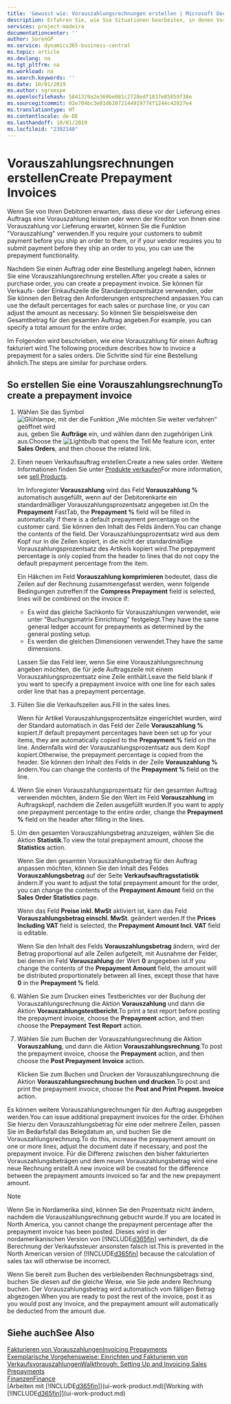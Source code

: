 ```yaml
---
title: 'Gewusst wie: Vorauszahlungsrechnungen erstellen | Microsoft Docs'
description: Erfahren Sie, wie Sie Situationen bearbeiten, in denen Vorauszahlung gefordert wird, oder Ihr Kreditor dies fordert.
services: project-madeira
documentationcenter: ''
author: SorenGP
ms.service: dynamics365-business-central
ms.topic: article
ms.devlang: na
ms.tgt_pltfrm: na
ms.workload: na
ms.search.keywords: ''
ms.date: 10/01/2019
ms.author: sgroespe
ms.openlocfilehash: 5841329a2e369be081c2728edf1837e85859f38e
ms.sourcegitcommit: 02e704bc3e01d62072144919774f1244c42827e4
ms.translationtype: HT
ms.contentlocale: de-DE
ms.lasthandoff: 10/01/2019
ms.locfileid: "2302140"
---
```

# <a name="create-prepayment-invoices"></a><span data-ttu-id="6cd82-103">Vorauszahlungsrechnungen erstellen</span><span class="sxs-lookup"><span data-stu-id="6cd82-103">Create Prepayment Invoices</span></span>
<span data-ttu-id="6cd82-104">Wenn Sie von Ihren Debitoren erwarten, dass diese vor der Lieferung eines Auftrags eine Vorauszahlung leisten oder wenn der Kreditor von Ihnen eine Vorauszahlung vor Lieferung erwartet, können Sie die Funktion "Vorauszahlung" verwenden.</span><span class="sxs-lookup"><span data-stu-id="6cd82-104">If you require your customers to submit payment before you ship an order to them, or if your vendor requires you to submit payment before they ship an order to you, you can use the prepayment functionality.</span></span>  

<span data-ttu-id="6cd82-105">Nachdem Sie einen Auftrag oder eine Bestellung angelegt haben, können Sie eine Vorauszahlungsrechnung erstellen.</span><span class="sxs-lookup"><span data-stu-id="6cd82-105">After you create a sales or purchase order, you can create a prepayment invoice.</span></span> <span data-ttu-id="6cd82-106">Sie können für Verkaufs- oder Einkaufszeile die Standardprozentsätze verwenden, oder Sie können den Betrag den Anforderungen entsprechend anpassen.</span><span class="sxs-lookup"><span data-stu-id="6cd82-106">You can use the default percentages for each sales or purchase line, or you can adjust the amount as necessary.</span></span> <span data-ttu-id="6cd82-107">So können Sie beispielsweise den Gesamtbetrag für den gesamten Auftrag angeben.</span><span class="sxs-lookup"><span data-stu-id="6cd82-107">For example, you can specify a total amount for the entire order.</span></span>  

<span data-ttu-id="6cd82-108">Im Folgenden wird beschrieben, wie eine Vorauszahlung für einen Auftrag fakturiert wird.</span><span class="sxs-lookup"><span data-stu-id="6cd82-108">The following procedure describes how to invoice a prepayment for a sales orders.</span></span> <span data-ttu-id="6cd82-109">Die Schritte sind für eine Bestellung ähnlich.</span><span class="sxs-lookup"><span data-stu-id="6cd82-109">The steps are similar for purchase orders.</span></span>  

## <a name="to-create-a-prepayment-invoice"></a><span data-ttu-id="6cd82-110">So erstellen Sie eine Vorauszahlungsrechnung</span><span class="sxs-lookup"><span data-stu-id="6cd82-110">To create a prepayment invoice</span></span>  
1. <span data-ttu-id="6cd82-111">Wählen Sie das Symbol ![Glühlampe, mit der die Funktion „Wie möchten Sie weiter verfahren“ geöffnet wird](media/ui-search/search_small.png "Wie möchten Sie weiter verfahren?") aus, geben Sie **Aufträge** ein, und wählen dann den zugehörigen Link aus.</span><span class="sxs-lookup"><span data-stu-id="6cd82-111">Choose the ![Lightbulb that opens the Tell Me feature](media/ui-search/search_small.png "Tell me what you want to do") icon, enter **Sales Orders**, and then choose the related link.</span></span>  
2. <span data-ttu-id="6cd82-112">Einen neuen Verkaufsauftrag erstellen.</span><span class="sxs-lookup"><span data-stu-id="6cd82-112">Create a new sales order.</span></span> <span data-ttu-id="6cd82-113">Weitere Informationen finden Sie unter [Produkte verkaufen](sales-how-sell-products.md)</span><span class="sxs-lookup"><span data-stu-id="6cd82-113">For more information, see [sell Products](sales-how-sell-products.md).</span></span>  

    <span data-ttu-id="6cd82-114">Im Inforegister **Vorauszahlung** wird das Feld **Vorauszahlung %** automatisch ausgefüllt, wenn auf der Debitorenkarte ein standardmäßiger Vorauszahlungsprozentsatz angegeben ist.</span><span class="sxs-lookup"><span data-stu-id="6cd82-114">On the **Prepayment** FastTab, the **Prepayment %** field will be filled in automatically if there is a default prepayment percentage on the customer card.</span></span> <span data-ttu-id="6cd82-115">Sie können den Inhalt des Felds ändern.</span><span class="sxs-lookup"><span data-stu-id="6cd82-115">You can change the contents of the field.</span></span> <span data-ttu-id="6cd82-116">Der Vorauszahlungsprozentsatz wird aus dem Kopf nur in die Zeilen kopiert, in die nicht der standardmäßige Vorauszahlungsprozentsatz des Artikels kopiert wird.</span><span class="sxs-lookup"><span data-stu-id="6cd82-116">The prepayment percentage is only copied from the header to lines that do not copy the default prepayment percentage from the item.</span></span>  

    <span data-ttu-id="6cd82-117">Ein Häkchen im Feld **Vorauszahlung komprimieren** bedeutet, dass die Zeilen auf der Rechnung zusammengefasst werden, wenn folgende Bedingungen zutreffen:</span><span class="sxs-lookup"><span data-stu-id="6cd82-117">If the **Compress Prepayment** field is selected, lines will be combined on the invoice if:</span></span>  
    - <span data-ttu-id="6cd82-118">Es wird das gleiche Sachkonto für Vorauszahlungen verwendet, wie unter "Buchungsmatrix Einrichtung" festgelegt.</span><span class="sxs-lookup"><span data-stu-id="6cd82-118">They have the same general ledger account for prepayments as determined by the general posting setup.</span></span>  
    - <span data-ttu-id="6cd82-119">Es werden die gleichen Dimensionen verwendet.</span><span class="sxs-lookup"><span data-stu-id="6cd82-119">They have the same dimensions.</span></span>  

    <span data-ttu-id="6cd82-120">Lassen Sie das Feld leer, wenn Sie eine Vorauszahlungsrechnung angeben möchten, die für jede Auftragszeile mit einem Vorauszahlungsprozentsatz eine Zeile enthält.</span><span class="sxs-lookup"><span data-stu-id="6cd82-120">Leave the field blank if you want to specify a prepayment invoice with one line for each sales order line that has a prepayment percentage.</span></span>  

3. <span data-ttu-id="6cd82-121">Füllen Sie die Verkaufszeilen aus.</span><span class="sxs-lookup"><span data-stu-id="6cd82-121">Fill in the sales lines.</span></span>  

    <span data-ttu-id="6cd82-122">Wenn für Artikel Vorauszahlungsprozentsätze eingerichtet wurden, wird der Standard automatisch in das Feld  der Zeile **Vorauszahlung %** kopiert.</span><span class="sxs-lookup"><span data-stu-id="6cd82-122">If default prepayment percentages have been set up for your items, they are automatically copied to the **Prepayment %** field on the line.</span></span> <span data-ttu-id="6cd82-123">Andernfalls wird der Vorauszahlungsprozentsatz aus dem Kopf kopiert.</span><span class="sxs-lookup"><span data-stu-id="6cd82-123">Otherwise, the prepayment percentage is copied from the header.</span></span> <span data-ttu-id="6cd82-124">Sie können den Inhalt des Felds  in der Zeile **Vorauszahlung %** ändern.</span><span class="sxs-lookup"><span data-stu-id="6cd82-124">You can change the contents of the **Prepayment %** field on the line.</span></span>  
4. <span data-ttu-id="6cd82-125">Wenn Sie einen Vorauszahlungsprozentsatz für den gesamten Auftrag verwenden möchten, ändern Sie den Wert im Feld **Vorauszahlung** im Auftragskopf, nachdem die Zeilen ausgefüllt wurden.</span><span class="sxs-lookup"><span data-stu-id="6cd82-125">If you want to apply one prepayment percentage to the entire order, change the **Prepayment %** field on the header after filling in the lines.</span></span>  
5. <span data-ttu-id="6cd82-126">Um den gesamten Vorauszahlungsbetrag anzuzeigen, wählen Sie die Aktion **Statistik**.</span><span class="sxs-lookup"><span data-stu-id="6cd82-126">To view the total prepayment amount, choose the **Statistics** action.</span></span>

    <span data-ttu-id="6cd82-127">Wenn Sie den gesamten Vorauszahlungsbetrag für den Auftrag anpassen möchten, können Sie den Inhalt des Feldes **Vorauszahlungsbetrag** auf der Seite **Verkaufsauftragsstatistik** ändern.</span><span class="sxs-lookup"><span data-stu-id="6cd82-127">If you want to adjust the total prepayment amount for the order, you can change the contents of the **Prepayment Amount** field on the **Sales Order Statistics** page.</span></span>  

    <span data-ttu-id="6cd82-128">Wenn das Feld **Preise inkl. MwSt** aktiviert ist, kann das Feld **Vorauszahlungsbetrag einschl. MwSt**. geändert werden.</span><span class="sxs-lookup"><span data-stu-id="6cd82-128">If the **Prices Including VAT** field is selected, the **Prepayment Amount Incl. VAT** field is editable.</span></span>  

    <span data-ttu-id="6cd82-129">Wenn Sie den Inhalt des Felds **Vorauszahlungsbetrag** ändern, wird der Betrag proportional auf alle Zeilen aufgeteilt, mit Ausnahme der Felder, bei denen im Feld **Vorauszahlung** der Wert **0** angegeben ist.</span><span class="sxs-lookup"><span data-stu-id="6cd82-129">If you change the contents of the **Prepayment Amount** field, the amount will be distributed proportionately between all lines, except those that have **0** in the **Prepayment %** field.</span></span>  
6. <span data-ttu-id="6cd82-130">Wählen Sie zum Drucken eines Testberichtes vor der Buchung der Vorauszahlungsrechnung die Aktion **Vorauszahlung** und dann die Aktion **Vorauszahlungstestbericht**.</span><span class="sxs-lookup"><span data-stu-id="6cd82-130">To print a test report before posting the prepayment invoice, choose the **Prepayment** action, and then choose the **Prepayment Test Report** action.</span></span>  
7. <span data-ttu-id="6cd82-131">Wählen Sie zum Buchen der Vorauszahlungsrechnung die Aktion **Vorauszahlung**, und dann die Aktion **Vorauszahlungsrechnung**.</span><span class="sxs-lookup"><span data-stu-id="6cd82-131">To post the prepayment invoice, choose the **Prepayment** action, and then choose the **Post Prepayment Invoice** action.</span></span>  

    <span data-ttu-id="6cd82-132">Klicken Sie zum Buchen und Drucken der Vorauszahlungsrechnung die Aktion **Vorauszahlungsrechnung buchen und drucken**.</span><span class="sxs-lookup"><span data-stu-id="6cd82-132">To post and print the prepayment invoice, choose the **Post and Print Prepmt. Invoice** action.</span></span>  

<span data-ttu-id="6cd82-133">Es können weitere Vorauszahlungsrechnungen für den Auftrag ausgegeben werden.</span><span class="sxs-lookup"><span data-stu-id="6cd82-133">You can issue additional prepayment invoices for the order.</span></span> <span data-ttu-id="6cd82-134">Erhöhen Sie hierzu den Vorauszahlungsbetrag für eine oder mehrere Zeilen, passen Sie im Bedarfsfall das Belegdatum an, und buchen Sie die Vorauszahlungsrechnung.</span><span class="sxs-lookup"><span data-stu-id="6cd82-134">To do this, increase the prepayment amount on one or more lines, adjust the document date if necessary, and post the prepayment invoice.</span></span> <span data-ttu-id="6cd82-135">Für die Differenz zwischen den bisher fakturierten Vorauszahlungsbeträgen und dem neuen Vorauszahlungsbetrag wird eine neue Rechnung erstellt.</span><span class="sxs-lookup"><span data-stu-id="6cd82-135">A new invoice will be created for the difference between the prepayment amounts invoiced so far and the new prepayment amount.</span></span>  

> [!NOTE]  
>  <span data-ttu-id="6cd82-136">Wenn Sie in Nordamerika sind, können Sie den Prozentsatz nicht ändern, nachdem die Vorauszahlungsrechnung gebucht wurde.</span><span class="sxs-lookup"><span data-stu-id="6cd82-136">If you are located in North America, you cannot change the prepayment percentage after the prepayment invoice has been posted.</span></span> <span data-ttu-id="6cd82-137">Dieses wird in der nordamerikanischen Version von [!INCLUDE[d365fin](includes/d365fin_md.md)] verhindert, da die Berechnung der Verkaufssteuer ansonsten falsch ist.</span><span class="sxs-lookup"><span data-stu-id="6cd82-137">This is prevented in the North American version of [!INCLUDE[d365fin](includes/d365fin_md.md)] because the calculation of sales tax will otherwise be incorrect.</span></span>  

 <span data-ttu-id="6cd82-138">Wenn Sie bereit zum Buchen des verbleibenden Rechnungsbetrags sind, buchen Sie diesen auf die gleiche Weise, wie Sie jede andere Rechnung buchen. Der Vorauszahlungsbetrag wird automatisch vom fälligen Betrag abgezogen.</span><span class="sxs-lookup"><span data-stu-id="6cd82-138">When you are ready to post the rest of the invoice, post it as you would post any invoice, and the prepayment amount will automatically be deducted from the amount due.</span></span>  

## <a name="see-also"></a><span data-ttu-id="6cd82-139">Siehe auch</span><span class="sxs-lookup"><span data-stu-id="6cd82-139">See Also</span></span>  
[<span data-ttu-id="6cd82-140">Fakturieren von Vorauszahlungen</span><span class="sxs-lookup"><span data-stu-id="6cd82-140">Invoicing Prepayments</span></span>](finance-invoice-prepayments.md)  
[<span data-ttu-id="6cd82-141">Exemplarische Vorgehensweise: Einrichten und Fakturieren von Verkaufsvorauszahlungen</span><span class="sxs-lookup"><span data-stu-id="6cd82-141">Walkthrough: Setting Up and Invoicing Sales Prepayments</span></span>](walkthrough-setting-up-and-invoicing-sales-prepayments.md)  
[<span data-ttu-id="6cd82-142">Finanzen</span><span class="sxs-lookup"><span data-stu-id="6cd82-142">Finance</span></span>](finance.md)  
<span data-ttu-id="6cd82-143">[Arbeiten mit [!INCLUDE[d365fin](includes/d365fin_md.md)]](ui-work-product.md)</span><span class="sxs-lookup"><span data-stu-id="6cd82-143">[Working with [!INCLUDE[d365fin](includes/d365fin_md.md)]](ui-work-product.md)</span></span>
